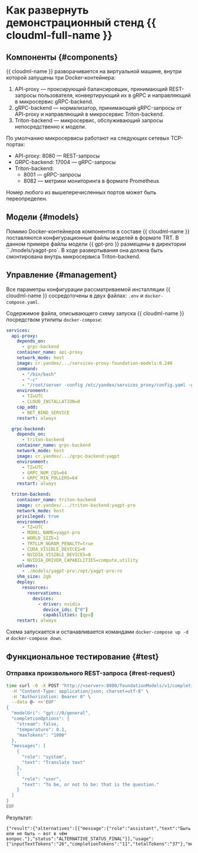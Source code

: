# Как развернуть демонстрационный стенд {{ cloudml-full-name }}

## Компоненты {#components}

{{ cloudml-name }} разворачивается на виртуальной машине, внутри которой запущены три Docker-контейнера:
1. API-proxy — проксирующий балансировщик, принимающий REST-запросы пользователя, конвертирующий их в gRPC и направляющий в микросервис gRPC-backend.
1. gRPC-backend — нормализатор, принимающий gRPC-запросы от API-proxy и направляющий в микросервис Triton-backend.
1. Triton-backend — микросервис, обслуживающий запросы непосредственно к модели.

По умолчанию микросервисы работают на следующих сетевых TCP-портах:
* API-proxy: 8080 — REST-запросы
* GRPC-backend: 17004 — gRPC-запросы
* Triton-backend:
  * 8001 — gRPC-запросы
  * 8082 — метрики мониторинга в формате Prometheus

Номер любого из вышеперечисленных портов может быть переопределен.

## Модели {#models}

Помимо Docker-контейнеров компонентов в составе {{ cloudml-name }} поставляются конфигурационные файлы моделей в формате TRT. В данном примере файлы модели {{ gpt-pro }} размещены в директории ``./models/yagpt-pro`. В ходе развертывания она должна быть смонтирована внутрь микросервиса Triton-backend.

## Управление {#management}

Все параметры конфигурации рассматриваемой инсталляции {{ cloudml-name }} сосредоточены в двух файлах: `.env` и `docker-compose.yaml`.

Содержимое файла, описывающего схему запуска {{ cloudml-name }} посредством утилиты `docker-compose`:

```yaml
services:
  api-proxy:
    depends_on:
      - grpc-backend
    container_name: api-proxy
    network_mode: host
    image: cr.yandex/.../services-proxy-foundation-models:0.240
    command:
      - "/bin/bash"
      - "-c"
      - "/root/server -config /etc/yandex/services_proxy/config.yaml -gateway-port 8080"
    environment:
      - TZ=UTC
      - CLOUD_INSTALLATION=0
    cap_add:
      - NET_BIND_SERVICE
    restart: always

  grpc-backend:
    depends_on:
      - triton-backend
    container_name: grpc-backend
    network_mode: host
    image: cr.yandex/.../grpc-backend:yagpt
    environment:
      - TZ=UTC
      - GRPC_NUM_CQS=64
      - GRPC_MIN_POLLERS=64
    restart: always

  triton-backend:
    container_name: triton-backend
    image: cr.yandex/.../triton-backend:yagpt-pro
    network_mode: host
    privileged: true
    environment:
      - TZ=UTC
      - MODEL_NAME=yagpt-pro
      - WORLD_SIZE=1
      - TRTLLM_NGRAM_PENALTY=true
      - CUDA_VISIBLE_DEVICES=0
      - NVIDIA_VISIBLE_DEVICES=0
      - NVIDIA_DRIVER_CAPABILITIES=compute,utility
    volumes:
      - ./models/yagpt-pro:/opt/yagpt-pro:ro
    shm_size: 2gb
    deploy:
      resources:
        reservations:
          devices:
            - driver: nvidia
              device_ids: ["0"]
              capabilities: [gpu]
    restart: always
```

Схема запускается и останавливается командами `docker-compose up -d` и `docker-compose down`.

## Функциональное тестирование {#test}

### Отправка произвольного REST-запроса {#rest-request}


```bash
time curl -0 -X POST "http://<server>:8080/foundationModels/v1/completion" \
  -H "Content-Type: application/json; charset=utf-8" \
  -H "Authorization: Bearer 0" \
  --data @- <<'EOF'
{
  "modelUri": "gpt://0/general",
  "completionOptions": {
    "stream": false,
    "temperature": 0.1,
    "maxTokens": "1000"
  },
  "messages": [
    {
      "role": "system",
      "text": "Translate text"
    },
    {
      "role": "user",
      "text": "To be, or not to be: that is the question."
    }
  ]
}
EOF
```

Результат: 

```text
{"result":{"alternatives":[{"message":{"role":"assistant","text":"Быть или не быть — вот в чём вопрос."},"status":"ALTERNATIVE_STATUS_FINAL"}],"usage":{"inputTextTokens":"26","completionTokens":"11","totalTokens":"37"},"modelVersion":"07.03.2024"}}
```
